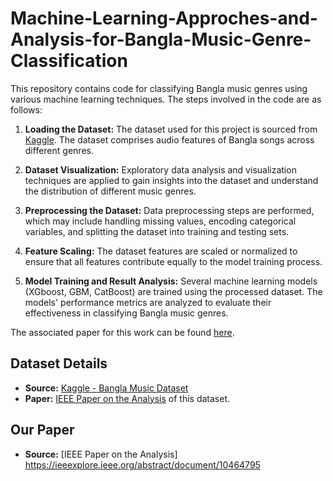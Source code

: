 # Machine-Learning-Approches-and-Analysis-for-Bangla-Music-Genre-Classification

This repository contains code for classifying Bangla music genres using various machine learning techniques. The steps involved in the code are as follows:

1. **Loading the Dataset:**
   The dataset used for this project is sourced from [Kaggle](https://www.kaggle.com/datasets/afifaniks/bangla-music-dataset). The dataset comprises audio features of Bangla songs across different genres.

2. **Dataset Visualization:**
   Exploratory data analysis and visualization techniques are applied to gain insights into the dataset and understand the distribution of different music genres.

3. **Preprocessing the Dataset:**
   Data preprocessing steps are performed, which may include handling missing values, encoding categorical variables, and splitting the dataset into training and testing sets.

4. **Feature Scaling:**
   The dataset features are scaled or normalized to ensure that all features contribute equally to the model training process.

5. **Model Training and Result Analysis:**
   Several machine learning models (XGboost, GBM, CatBoost) are trained using the processed dataset. The models' performance metrics are analyzed to evaluate their effectiveness in classifying Bangla music genres.

The associated paper for this work can be found [here](https://ieeexplore.ieee.org/abstract/document/10464795).

## Dataset Details

- **Source:** [Kaggle - Bangla Music Dataset](https://www.kaggle.com/datasets/afifaniks/bangla-music-dataset)
- **Paper:** [IEEE Paper on the Analysis](https://ieeexplore.ieee.org/abstract/document/9117400) of this dataset.

## Our Paper

- **Source:** [IEEE Paper on the Analysis] https://ieeexplore.ieee.org/abstract/document/10464795
